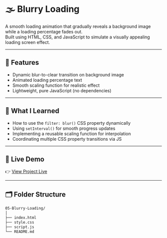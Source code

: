 # 🌫️ Blurry Loading

A smooth loading animation that gradually reveals a background image while a loading percentage fades out.  
Built using HTML, CSS, and JavaScript to simulate a visually appealing loading screen effect.

---

## 🧩 Features
- Dynamic blur-to-clear transition on background image  
- Animated loading percentage text  
- Smooth scaling function for realistic effect  
- Lightweight, pure JavaScript (no dependencies)

---

## 🧠 What I Learned
- How to use the `filter: blur()` CSS property dynamically  
- Using `setInterval()` for smooth progress updates  
- Implementing a reusable scaling function for interpolation  
- Coordinating multiple CSS property transitions via JS

---

## 🚀 Live Demo
👉 [View Project Live](https://alireza-la.github.io/50_Projects_50_Days/05-Blurry-Loading/)

---

## 🗂️ Folder Structure

```bash
05-Blurry-Loading/
│
├── index.html
├── style.css
├── script.js
└── README.md
